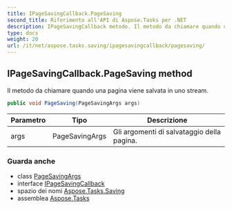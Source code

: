 ```yaml
---
title: IPageSavingCallback.PageSaving
second_title: Riferimento all'API di Aspose.Tasks per .NET
description: IPageSavingCallback metodo. Il metodo da chiamare quando una pagina viene salvata in uno stream.
type: docs
weight: 20
url: /it/net/aspose.tasks.saving/ipagesavingcallback/pagesaving/
---
```

## IPageSavingCallback.PageSaving method

Il metodo da chiamare quando una pagina viene salvata in uno stream.

```csharp
public void PageSaving(PageSavingArgs args)
```

| Parametro | Tipo | Descrizione |
| --- | --- | --- |
| args | PageSavingArgs | Gli argomenti di salvataggio della pagina. |

### Guarda anche

* class [PageSavingArgs](../../pagesavingargs/)
* interface [IPageSavingCallback](../)
* spazio dei nomi [Aspose.Tasks.Saving](../../ipagesavingcallback/)
* assemblea [Aspose.Tasks](../../../)


